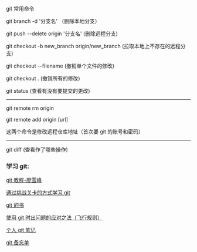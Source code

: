 git 常用命令

git branch -d '分支名' （删除本地分支）

git push --delete origin '分支名' (删除远程分支)

git checkout -b new_branch origin/new_branch (拉取本地上不存在的远程分支)

git checkout --filename (撤销单个文件的修改)

git checkout . (撤销所有的修改)

git status (查看有没有要提交的更改)

---

git remote rm origin

git remote add origin [url]

这两个命令是修改远程仓库地址（首次要 git 的账号和密码）

---

git diff (查看作了哪些操作)

### 学习 git:

[git 教程-廖雪峰](https://www.liaoxuefeng.com/wiki/896043488029600)

[通过挑战关卡的方式学习 git](https://learngitbranching.js.org/)

[git 的书](https://git-scm.com/book/zh/v2)

[使用 git 时出问题的应对之法（飞行规则）](https://github.com/k88hudson/git-flight-rules/blob/master/README_zh-CN.md)

[个人 git 笔记](https://github.com/jaywcjlove/git-tips)

[git 备忘单](http://ndpsoftware.com/git-cheatsheet.html#loc=stash;)
